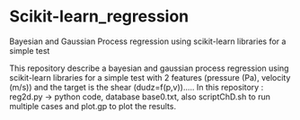 # Scikit-learn_regression
Bayesian and Gaussian Process regression using scikit-learn libraries for a simple test

This repository describe a bayesian and gaussian process regression using scikit-learn libraries 
for a simple test with 2 features (pressure (Pa), velocity (m/s)) 
and the target is the shear (dudz=f(p,v))..... 
In this repository : reg2d.py -> python code, 
                    database base0.txt, 
                    also scriptChD.sh to run multiple cases 
                    and plot.gp to plot the results.

